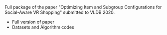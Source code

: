 Full package of the paper "Optimizing Item and Subgroup Configurations for Social-Aware VR Shopping" submitted to VLDB 2020.

- Full version of paper
- Datasets and Algorithm codes
